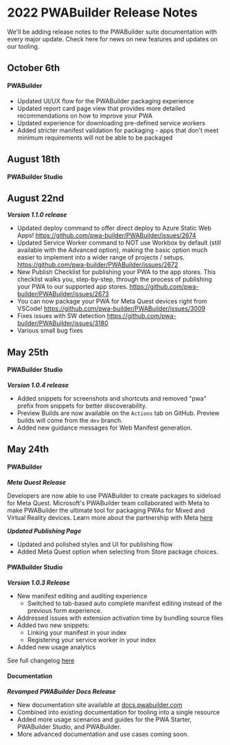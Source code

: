 # 2022 PWABuilder Release Notes

We'll be adding release notes to the PWABuilder suite documentation with every major update. 
Check here for news on new features and updates on our tooling.

## October 6th

#### PWABuilder

* Updated UI/UX flow for the PWABuilder packaging experience
* Updated report card page view that provides more detailed recommendations on how to improve your PWA
* Updated experience for downloading pre-defined service workers
* Added stricter manifest validation for packaging - apps that don't meet minimum requirements will not be able to be packaged

## August 18th

#### PWABuilder Studio

## August 22nd

***Version 1.1.0 release***

* Updated deploy command to offer direct deploy to Azure Static Web Apps! https://github.com/pwa-builder/PWABuilder/issues/2674
* Updated Service Worker command to NOT use Workbox by default (still available with the Advanced option), making the basic option much easier to implement into a wider range of projects / setups. https://github.com/pwa-builder/PWABuilder/issues/2672
* New Publish Checklist for publishing your PWA to the app stores. This checklist walks you, step-by-step, through the process of publishing your PWA to our supported app stores. https://github.com/pwa-builder/PWABuilder/issues/2673
* You can now package your PWA for Meta Quest devices right from VSCode! https://github.com/pwa-builder/PWABuilder/issues/3009
* Fixes issues with SW detection https://github.com/pwa-builder/PWABuilder/issues/3180
* Various small bug fixes

## May 25th

#### PWABuilder Studio

***Version 1.0.4 release***

* Added snippets for screenshots and shortcuts and removed "pwa" prefix from snippets for better discoverability.
* Preview Builds are now available on the `Actions` tab on GitHub. Preview builds will come from the `dev` branch.
* Added new guidance messages for Web Manifest generation.

## May 24th

#### PWABuilder

***Meta Quest Release***

Developers are now able to use PWABuilder to create packages to sideload for Meta Quest. Microsoft's PWABuilder team collaborated with Meta to make PWABuilder the ultimate tool for packaging PWAs for Mixed and Virtual Reality devices. Learn more about the partnership with Meta <a href="https://developer.oculus.com/documentation/web/pwa-building-with-pwabuilder/" aria-label="Click here to learn more">here</a>

***Updated Publishing Page***
* Updated and polished styles and UI for publishing flow
* Added Meta Quest option when selecting from Store package choices.

#### PWABuilder Studio

***Version 1.0.3 Release***

* New manifest editing and auditing experience
  * Switched to tab-based auto complete manifest editing instead of the previous form experience.
* Addressed issues with extension activation time by bundling source files
* Added two new snippets:
  * Linking your manifest in your index
  * Registering your service worker in your index
* Added new usage analytics

See full changelog <a href="https://github.com/pwa-builder/pwa-studio/blob/main/CHANGELOG.md" aria-label="Click here to lean more">here</a>

#### Documentation

***Revamped PWABuilder Docs Release***

* New documentation site available at [docs.pwabuilder.com](https://docs.pwabuilder.com/#/)
* Combined into existing documentation for tooling into a single resource
* Added more usage scenarios and guides for the PWA Starter, PWABuilder Studio, and PWABuilder.
* More advanced documentation and use cases coming soon.